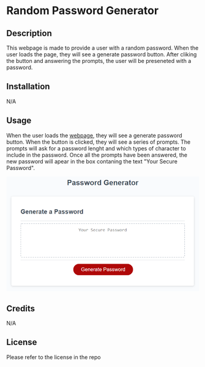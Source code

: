 # Random Password Generator

## Description
This webpage is made to provide a user with a random password. When the user loads the page, they will see a generate password button. After cliking the button and answering the prompts, the user will be preseneted with a password.

## Installation
N/A

## Usage
When the user loads the [webpage](https://adpileggi.github.io/password-generator-refactor/), they will see a generate password button. When the button is clicked, they will see a series of prompts. The prompts will ask for a password lenght and which types of character to include in the password. Once all the prompts have been answered, the new password will apear in the box contaning the text "Your Secure Password".

![Webpage Preview](03-javascript-homework-demo.png)

## Credits
N/A

## License
Please refer to the license in the repo